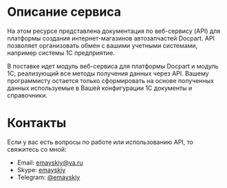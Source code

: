 # Описание сервиса

На этом ресурсе представлена документация по веб-сервису (API) для платформы создания интернет-магазинов автозапчастей Docpart. 
API позволяет организовать обмен с вашими учетными системами, например системы 1С предприятие.

В поставке идет модуль веб-сервиса для платформы Docpart и модуль 1С, реализующий все методы получения данных через API. 
Вашему программисту остается только сформировать на основе полученных данных используемые в Вашей конфигурации 1С документы и справочники. 

# Контакты
Если у вас есть вопросы по работе или использованию API, то свяжитесь со мной:

- Email: [emayskiy@ya.ru](mailto:emayskiy@ya.ru)
- Skype: [emayskiy](skype:emayskiy?chat)
- Telegram: [@emayskiy](https://t.me/emayskiy)



